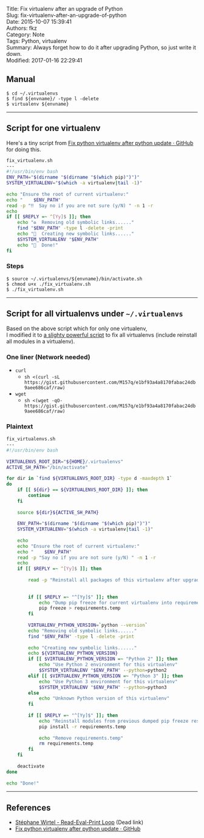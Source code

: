 Title: Fix virtualenv after an upgrade of Python  
Slug: fix-virtualenv-after-an-upgrade-of-python  
Date: 2015-10-07 15:39:41  
Authors: fkz  
Category: Note  
Tags: Python, virtualenv  
Summary: Always forget how to do it after upgrading Python, so just write it down.  
Modified: 2017-01-16 22:29:41  
  
  
## Manual  
  
```terminal  
$ cd ~/.virtualenvs  
$ find ${envname}/ -type l -delete  
$ virtualenv ${envname}  
```  
  
---  
  
## Script for one virtualenv  
  
Here's a tiny script from [Fix python virtualenv after python update · GitHub](https://gist.github.com/tevino/1a557a0c200d61d4e4fb) for doing this.  
  
```sh  
fix_virtualenv.sh  
---  
#!/usr/bin/env bash  
ENV_PATH="$(dirname "$(dirname "$(which pip)")")"  
SYSTEM_VIRTUALENV="$(which -a virtualenv|tail -1)"  
  
echo "Ensure the root of current virtualenv:"  
echo "    $ENV_PATH"  
read -p "‼️  Say no if you are not sure (y/N) " -n 1 -r  
echo  
if [[ $REPLY =~ ^[Yy]$ ]]; then  
    echo "♻️  Removing old symbolic links......"  
    find "$ENV_PATH" -type l -delete -print  
    echo "💫  Creating new symbolic links......"  
    $SYSTEM_VIRTUALENV "$ENV_PATH"  
    echo "🎉  Done!"  
fi  
```  
  
### Steps  
  
```terminal  
$ source ~/.virtualenvs/${envname}/bin/activate.sh  
$ chmod u+x ./fix_virtualenv.sh  
$ ./fix_virtualenv.sh  
```  
  
---  
  
## Script for all virtualenvs under `~/.virtualenvs`  
  
Based on the above script which for only one virtualenv,  
I modified it to [a slighty powerful script](https://gist.github.com/M157q/e1bf93a4a8170fabac24db9aee686caf) to fix all virtualenvs (include reinstall all modules in a virtualenv).  
  
### One liner (Network needed)  
  
+ `curl`  
    + `sh <(curl -sL https://gist.githubusercontent.com/M157q/e1bf93a4a8170fabac24db9aee686caf/raw)`  
+ `wget`  
    + `sh <(wget -qO- https://gist.githubusercontent.com/M157q/e1bf93a4a8170fabac24db9aee686caf/raw)`  
  
### Plaintext  
  
```bash  
fix_virtualenvs.sh  
---  
#!/usr/bin/env bash  
  
VIRTUALENVS_ROOT_DIR="${HOME}/.virtualenvs"  
ACTIVE_SH_PATH="/bin/activate"  
  
for dir in `find ${VIRTUALENVS_ROOT_DIR} -type d -maxdepth 1`  
do  
    if [[ ${dir} == ${VIRTUALENVS_ROOT_DIR} ]]; then  
        continue  
    fi  
  
    source ${dir}${ACTIVE_SH_PATH}  
  
    ENV_PATH="$(dirname "$(dirname "$(which pip)")")"  
    SYSTEM_VIRTUALENV="$(which -a virtualenv|tail -1)"  
  
    echo  
    echo "Ensure the root of current virtualenv:"  
    echo "    $ENV_PATH"  
    read -p "Say no if you are not sure (y/N) " -n 1 -r  
    echo  
    if [[ $REPLY =~ ^[Yy]$ ]]; then  
  
        read -p "Reinstall all packages of this virtualenv after upgraded? (y/N) " -n 1 -r  
  
  
        if [[ $REPLY =~ "^[Yy]$" ]]; then  
            echo "Dump pip freeze for current virtualenv into requirements.temp"  
            pip freeze > requirements.temp  
        fi  
  
        VIRTUALENV_PYTHON_VERSION=`python --version`  
        echo "Removing old symbolic links......"  
        find "$ENV_PATH" -type l -delete -print  
  
        echo "Creating new symbolic links......"  
        echo ${VIRTUALENV_PYTHON_VERSION}  
        if [[ $VIRTUALENV_PYTHON_VERSION =~ "Python 2" ]]; then  
            echo "Use Python 2 environment for this virtualenv"  
            $SYSTEM_VIRTUALENV "$ENV_PATH" --python=python2  
        elif [[ $VIRTUALENV_PYTHON_VERSION =~ "Python 3" ]]; then  
            echo "Use Python 3 environment for this virtualenv"  
            $SYSTEM_VIRTUALENV "$ENV_PATH" --python=python3  
        else  
            echo "Unknown Python version of this virtualenv"  
        fi  
  
        if [[ $REPLY =~ "^[Yy]$" ]]; then  
            echo "Reinstall modules from previous dumped pip freeze result."  
            pip install -r requirements.temp  
  
            echo "Remove requirements.temp"  
            rm requirements.temp  
        fi  
    fi  
  
    deactivate  
done  
  
echo "Done!"  
```  
  
---  
  
## References  
  
+ [Stéphane Wirtel - Read-Eval-Print Loop](http://wirtel.be/posts/en/2014/07/29/fix_virtualenv_python_brew/) (Dead link)  
+ [Fix python virtualenv after python update · GitHub](https://gist.github.com/tevino/1a557a0c200d61d4e4fb)  
